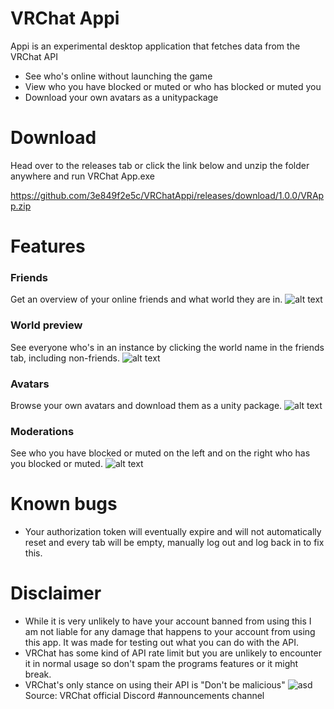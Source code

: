 # VRChat Appi

Appi is an experimental desktop application that fetches data from the VRChat API
  - See who's online without launching the game
  - View who you have blocked or muted or who has blocked or muted you
  - Download your own avatars as a unitypackage
 
# Download

Head over to the releases tab or click the link below and unzip the folder anywhere and run VRChat App.exe

https://github.com/3e849f2e5c/VRChatAppi/releases/download/1.0.0/VRApp.zip

# Features

### Friends
Get an overview of your online friends and what world they are in.
![alt text](https://i.imgur.com/PZfMDAI.png "Friends list")

### World preview
See everyone who's in an instance by clicking the world name in the friends tab, including non-friends.
![alt text](https://i.imgur.com/qwpNNun.png "World Preview") 

### Avatars
Browse your own avatars and download them as a unity package.
![alt text](https://i.imgur.com/AofKs3J.png "Avatars") 

### Moderations
See who you have blocked or muted on the left and on the right who has you blocked or muted.
![alt text](https://i.imgur.com/6mfzooe.png "Player moderations") 

# Known bugs
- Your authorization token will eventually expire and will not automatically reset and every tab will be empty, manually log out and log back in to fix this.

# Disclaimer
- While it is very unlikely to have your account banned from using this I am not liable for any damage that happens to your account from using this app. It was made for testing out what you can do with the API.
- VRChat has some kind of API rate limit but you are unlikely to encounter it in normal usage so don't spam the programs features or it might break.
- VRChat's only stance on using their API is "Don't be malicious" ![asd](https://i.imgur.com/SAGcwo1.png "Player moderations")<br>
 Source: VRChat official Discord #announcements channel
